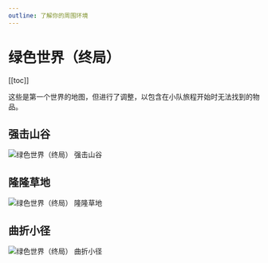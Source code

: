 ```yaml
---
outline: 了解你的周围环境
---
```


# 绿色世界（终局）

[[toc]]

这些是第一个世界的地图，但进行了调整，以包含在小队旅程开始时无法找到的物品。

## 强击山谷

![绿色世界（终局） 强击山谷](/assets/sb_maps_1_ge_1.png)

## 隆隆草地

![绿色世界（终局） 隆隆草地](/assets/sb_maps_1_ge_2.png)

## 曲折小径

![绿色世界（终局） 曲折小径](/assets/sb_maps_1_ge_3.png)
